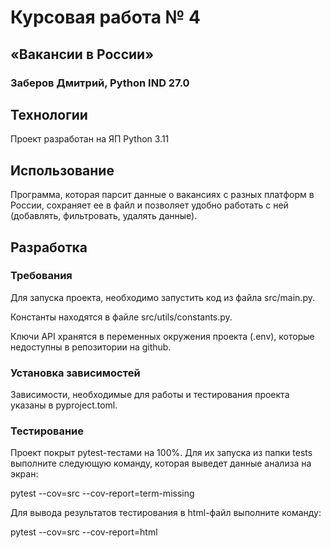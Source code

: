 # Курсовая работа № 4
## «Вакансии в России»
### Заберов Дмитрий, Python IND 27.0

## Технологии
Проект разработан на ЯП Python 3.11

## Использование
Программа, которая парсит данные о вакансиях с разных платформ в России, сохраняет ее в файл и позволяет удобно работать с ней (добавлять, фильтровать, удалять данные).
## Разработка
### Требования
Для запуска проекта, необходимо запустить код из файла src/main.py.

Константы находятся в файле src/utils/constants.py.

Ключи API хранятся в переменных окружения проекта (.env), которые недоступны в репозитории на github.
### Установка зависимостей
Зависимости, необходимые для работы и тестирования проекта указаны в pyproject.toml.
### Тестирование
Проект покрыт pytest-тестами на 100%.
Для их запуска из папки tests выполните следующую команду, которая выведет данные анализа на экран:

pytest --cov=src  --cov-report=term-missing

Для вывода результатов тестирования в html-файл выполните команду:

pytest --cov=src  --cov-report=html
